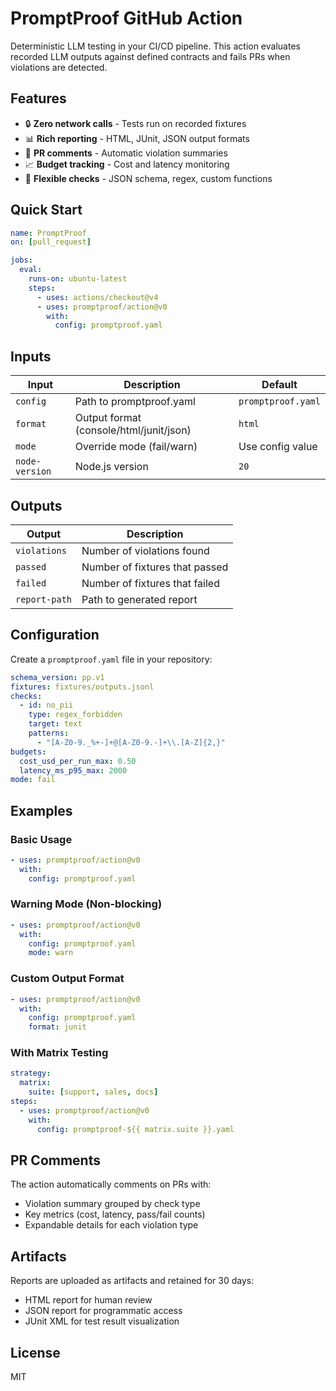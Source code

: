 # PromptProof GitHub Action

Deterministic LLM testing in your CI/CD pipeline. This action evaluates recorded LLM outputs against defined contracts and fails PRs when violations are detected.

## Features

- 🔒 **Zero network calls** - Tests run on recorded fixtures
- 📊 **Rich reporting** - HTML, JUnit, JSON output formats
- 💬 **PR comments** - Automatic violation summaries
- 📈 **Budget tracking** - Cost and latency monitoring
- 🎯 **Flexible checks** - JSON schema, regex, custom functions

## Quick Start

```yaml
name: PromptProof
on: [pull_request]

jobs:
  eval:
    runs-on: ubuntu-latest
    steps:
      - uses: actions/checkout@v4
      - uses: promptproof/action@v0
        with:
          config: promptproof.yaml
```

## Inputs

| Input | Description | Default |
|-------|-------------|---------|
| `config` | Path to promptproof.yaml | `promptproof.yaml` |
| `format` | Output format (console/html/junit/json) | `html` |
| `mode` | Override mode (fail/warn) | Use config value |
| `node-version` | Node.js version | `20` |

## Outputs

| Output | Description |
|--------|-------------|
| `violations` | Number of violations found |
| `passed` | Number of fixtures that passed |
| `failed` | Number of fixtures that failed |
| `report-path` | Path to generated report |

## Configuration

Create a `promptproof.yaml` file in your repository:

```yaml
schema_version: pp.v1
fixtures: fixtures/outputs.jsonl
checks:
  - id: no_pii
    type: regex_forbidden
    target: text
    patterns:
      - "[A-Z0-9._%+-]+@[A-Z0-9.-]+\\.[A-Z]{2,}"
budgets:
  cost_usd_per_run_max: 0.50
  latency_ms_p95_max: 2000
mode: fail
```

## Examples

### Basic Usage

```yaml
- uses: promptproof/action@v0
  with:
    config: promptproof.yaml
```

### Warning Mode (Non-blocking)

```yaml
- uses: promptproof/action@v0
  with:
    config: promptproof.yaml
    mode: warn
```

### Custom Output Format

```yaml
- uses: promptproof/action@v0
  with:
    config: promptproof.yaml
    format: junit
```

### With Matrix Testing

```yaml
strategy:
  matrix:
    suite: [support, sales, docs]
steps:
  - uses: promptproof/action@v0
    with:
      config: promptproof-${{ matrix.suite }}.yaml
```

## PR Comments

The action automatically comments on PRs with:
- Violation summary grouped by check type
- Key metrics (cost, latency, pass/fail counts)
- Expandable details for each violation type

## Artifacts

Reports are uploaded as artifacts and retained for 30 days:
- HTML report for human review
- JSON report for programmatic access
- JUnit XML for test result visualization

## License

MIT
